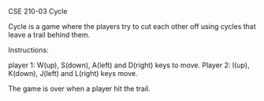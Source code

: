 CSE 210-03 Cycle

Cycle is a game where the players try to cut each other off using cycles that leave a trail behind them.

Instructions:

player 1: W(up), S(down), A(left) and D(right) keys to move.
Player 2: I(up), K(down), J(left) and L(right) keys move.

The game is over when a player hit the trail.
